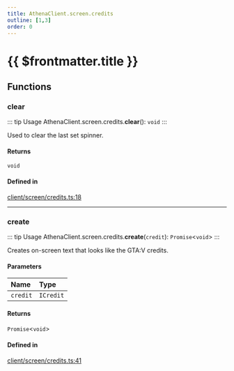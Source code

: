 ```yaml
---
title: AthenaClient.screen.credits
outline: [1,3]
order: 0
---
```


# {{ $frontmatter.title }}


## Functions

### clear

::: tip Usage
AthenaClient.screen.credits.**clear**(): `void`
:::

Used to clear the last set spinner.

#### Returns

`void`

#### Defined in

[client/screen/credits.ts:18](https://github.com/Stuyk/altv-athena/blob/8e03099/src/core/client/screen/credits.ts#L18)

___

### create

::: tip Usage
AthenaClient.screen.credits.**create**(`credit`): `Promise`<`void`\>
:::

Creates on-screen text that looks like the GTA:V credits.

#### Parameters

| Name | Type |
| :------ | :------ |
| `credit` | `ICredit` |

#### Returns

`Promise`<`void`\>

#### Defined in

[client/screen/credits.ts:41](https://github.com/Stuyk/altv-athena/blob/8e03099/src/core/client/screen/credits.ts#L41)

